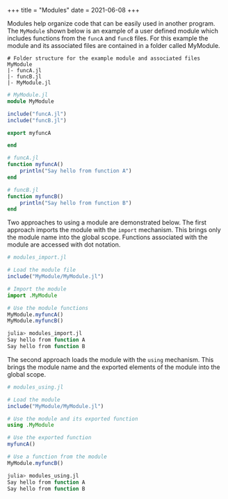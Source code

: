 +++
title = "Modules"
date = 2021-06-08
+++

Modules help organize code that can be easily used in another program. The `MyModule` shown below is an example of a user defined module which includes functions from the `funcA` and `funcB` files. For this example the module and its associated files are contained in a folder called MyModule.

```
# Folder structure for the example module and associated files
MyModule
|- funcA.jl
|- funcB.jl
|- MyModule.jl
```

```julia
# MyModule.jl
module MyModule

include("funcA.jl")
include("funcB.jl")

export myfuncA

end
```

```julia
# funcA.jl
function myfuncA()
    println("Say hello from function A")
end

# funcB.jl
function myfuncB()
    println("Say hello from function B")
end
```

Two approaches to using a module are demonstrated below. The first approach imports the module with the `import` mechanism. This brings only the module name into the global scope. Functions associated with the module are accessed with dot notation.

```julia
# modules_import.jl

# Load the module file
include("MyModule/MyModule.jl")

# Import the module
import .MyModule

# Use the module functions
MyModule.myfuncA()
MyModule.myfuncB()
```

```julia
julia> modules_import.jl
Say hello from function A
Say hello from function B
```

The second approach loads the module with the `using` mechanism. This brings the module name and the exported elements of the module into the global scope.

```julia
# modules_using.jl

# Load the module
include("MyModule/MyModule.jl")

# Use the module and its exported function
using .MyModule

# Use the exported function
myfuncA()

# Use a function from the module
MyModule.myfuncB()
```

```julia
julia> modules_using.jl
Say hello from function A
Say hello from function B
```